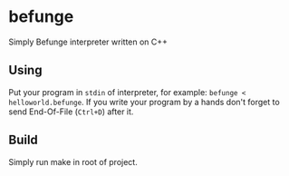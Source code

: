 # befunge
Simply Befunge interpreter written on C++

## Using
Put your program in `stdin` of interpreter, for example: `befunge < helloworld.befunge`.
If you write your program by a hands don't forget to send End-Of-File (`Ctrl+D`) after it.

## Build
Simply run make in root of project.
